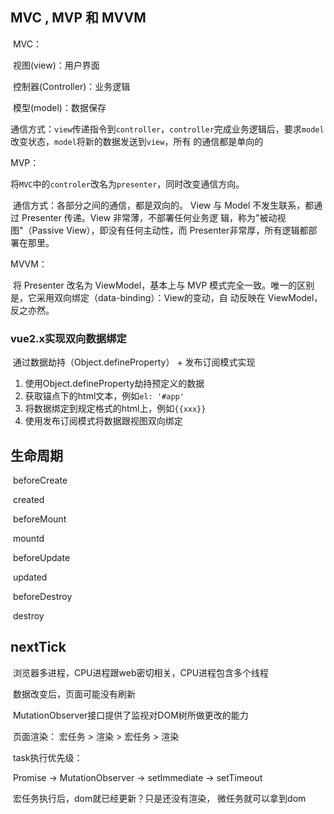 ## MVC , MVP 和 MVVM

​	MVC：

​		视图(view)：用户界面

​		控制器(Controller)：业务逻辑

​		模型(model)：数据保存

​	通信方式：`view`传递指令到`controller`，`controller`完成业务逻辑后，要求`model`改变状态，`model`将新的数据发送到`view`，所有						的通信都是单向的

MVP：

​	将`MVC`中的`controler`改名为`presenter`，同时改变通信方向。

​	通信方式：各部分之间的通信，都是双向的。 View 与 Model 不发生联系，都通过 Presenter 传递。View 非常薄，不部署任何业务逻						辑，称为"被动视图"（Passive View），即没有任何主动性，而 Presenter非常厚，所有逻辑都部署在那里。

MVVM：		

​	将 Presenter 改名为 ViewModel，基本上与 MVP 模式完全一致。唯一的区别是，它采用双向绑定（data-binding）：View的变动，自	动反映在 ViewModel，反之亦然。

### vue2.x实现双向数据绑定

​	通过数据劫持（Object.defineProperty） + 发布订阅模式实现

1. 使用Object.defineProperty劫持预定义的数据
2. 获取锚点下的html文本，例如`el: '#app'`
3. 将数据绑定到规定格式的html上，例如`{{xxx}}`
4. 使用发布订阅模式将数据跟视图双向绑定

## 生命周期

​	beforeCreate

​	created

​	beforeMount

​	mountd

​	beforeUpdate

​	updated

​	beforeDestroy

​	destroy

## nextTick

​	浏览器多进程，CPU进程跟web密切相关，CPU进程包含多个线程

​	数据改变后，页面可能没有刷新

​     MutationObserver接口提供了监视对DOM树所做更改的能力

​	页面渲染： 宏任务 > 渲染 > 宏任务 > 渲染

​	task执行优先级：

​		Promise -> MutationObserver -> setImmediate -> setTimeout

​	宏任务执行后，dom就已经更新？只是还没有渲染， 微任务就可以拿到dom